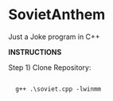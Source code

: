 # SovietAnthem
Just a Joke program in C++

<strong>INSTRUCTIONS</strong>

Step 1) Clone Repository:

<code>
  g++ .\soviet.cpp -lwinmm
</code>
